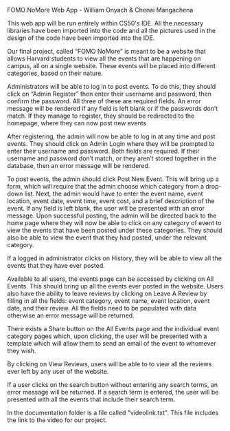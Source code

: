 FOMO NoMore Web App - William Onyach & Chenai Mangachena

This web app will be run entirely within CS50's IDE. All the necessary libraries have been imported into the code and all the pictures used in the design of the code
have been imported into the IDE.

Our final project, called “FOMO NoMore” is meant to be a website that allows Harvard students to view all the events that are happening on campus, all on a single
website. These events will be placed into different categories, based on their nature.

Administrators will be able to log in to post events. To do this, they should click on “Admin Register” then enter their username and password, then confirm the password.
All three of these are required fields. An error message will be rendered if any field is left blank or if the passwords don’t match. If they manage to register, they
should be redirected to the homepage, where they can now post new events

After registering, the admin will now be able to log in at any time and post events. They should click on Admin Login where they will be prompted to enter their username
and password. Both fields are required. If their username and password don’t match, or they aren’t stored together in the database, then an error message will be rendered.

To post events, the admin should click Post New Event. This will bring up a form, which will require that the admin choose which category from a drop-down list. Next, the
admin would have to enter the event name, event location, event date, event time, event cost, and a brief description of the event. If any field is left blank, the user will
be presented with an error message. Upon successful posting, the admin will be directed back to the home page where they will now be able to click on any category of event to
view the events that have been posted under these categories. They should also be able to view the event that they had posted, under the relevant category.

If a logged in administrator clicks on History, they will be able to view all the events that they have ever posted.

Available to all users, the events page can be accessed by clicking on All Events. This should bring up all the events ever posted in the website. Users also have the
ability to leave reviews by clicking on Leave A Review by filling in all the fields: event category, event name, event location, event date, and their review. All the fields
need to be populated with data otherwise an error message will be returned.

There exists a Share button on the All Events page and the individual event category pages which, upon clicking, the user will be presented with a template which will allow
them to send an email of the event to whomever they wish.

By clicking on View Reviews, users will be able to to view all the reviews ever left by any user of the website.

If a user clicks on the search button without entering any search terms, an error message will be returned. If a search term is entered, the user will be presented with all
the events that include their search term.

In the documentation folder is a file called "videolink.txt". This file includes the link to the video for our project.
